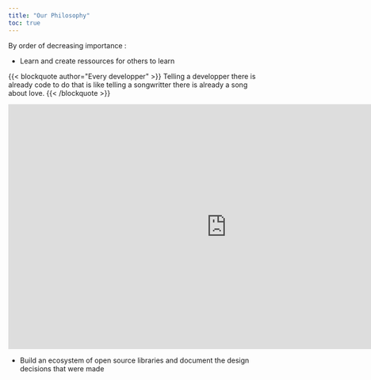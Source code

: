 ```yaml
---
title: "Our Philosophy"
toc: true
---
```


By order of decreasing importance :

- Learn and create ressources for others to learn

{{< blockquote author="Every developper" >}}
Telling a developper there is already code to do that is like telling a songwritter there is already a song about love.
{{< /blockquote >}}
<iframe width="880" height="495" src="https://www.youtube.com/embed/vINkWUe874c" title="YouTube video player" frameborder="0" allow="accelerometer; autoplay; clipboard-write; encrypted-media; gyroscope; picture-in-picture" allowfullscreen></iframe>

- Build an ecosystem of open source libraries and document the design decisions that were made